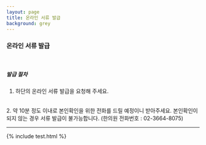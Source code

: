 ```yaml
---
layout: page
title: 온라인 서류 발급
background: grey
---
```

### 온라인 서류 발급
<br>

##### 발급 절차  
1. 하단의 온라인 서류 발급을 요청해 주세요.  
<br>
2. 약 10분 정도 이내로 본인확인을 위한 전화를 드릴 예정이니 받아주세요.  
본인확인이 되지 않는 경우 서류 발급이 불가능합니다.  
(한의원 전화번호 : 02-3664-8075)

***

{% include test.html %}
